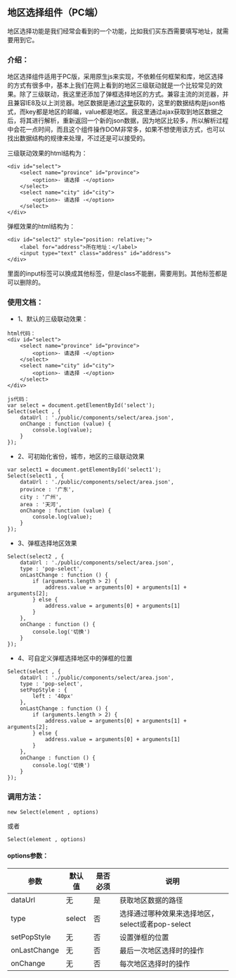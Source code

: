 ## 地区选择组件（PC端）
地区选择功能是我们经常会看到的一个功能，比如我们买东西需要填写地址，就需要用到它。

### 介绍：
地区选择组件适用于PC版，采用原生js来实现，不依赖任何框架和库，地区选择的方式有很多中，基本上我们在网上看到的地区三级联动就是一个比较常见的效果。除了三级联动，我这里还添加了弹框选择地区的方式。兼容主流的浏览器，并且兼容IE8及以上浏览器。地区数据是通过[这里](https://github.com/mumuy/data_location)获取的，这里的数据结构是json格式，而key都是地区的邮编，value都是地区。我这里通过ajax获取到地区数据之后，将其进行解析，重新返回一个新的json数据，因为地区比较多，所以解析过程中会花一点时间，而且这个组件操作DOM非常多，如果不想使用该方式，也可以找出数据结构的规律来处理，不过还是可以接受的。

三级联动效果的html结构为：
```
<div id="select">
    <select name="province" id="province">
        <option>- 请选择 -</option>
    </select>
    <select name="city" id="city">
        <option>- 请选择 -</option>
    </select>
</div>
```

弹框效果的html结构为：
```
<div id="select2" style="position: relative;">
    <label for="address">所在地址：</label>
    <input type="text" class="address" id="address">
</div>
```
里面的input标签可以换成其他标签，但是class不能删，需要用到。其他标签都是可以删除的。

### 使用文档：
- 1、默认的三级联动效果：

```
html代码：
<div id="select">
    <select name="province" id="province">
        <option>- 请选择 -</option>
    </select>
    <select name="city" id="city">
        <option>- 请选择 -</option>
    </select>
</div>
```

```
js代码：
var select = document.getElementById('select');
Select(select , {
    dataUrl : './public/components/select/area.json',
    onChange : function (value) {
        console.log(value);
    }
});
```
- 2、可初始化省份，城市，地区的三级联动效果

```
var select1 = document.getElementById('select1');
Select(select1 , {
    dataUrl : './public/components/select/area.json',
    province : '广东',
    city : '广州',
    area : '天河',
    onChange : function (value) {
        console.log(value);
    }
});
```
- 3、弹框选择地区效果
```
Select(select2 , {
    dataUrl : './public/components/select/area.json',
    type : 'pop-select',
    onLastChange : function () {
        if (arguments.length > 2) {
            address.value = arguments[0] + arguments[1] + arguments[2];
        } else {
            address.value = arguments[0] + arguments[1]
        }
    },
    onChange : function () {
        console.log('切换')
    }
});
```
- 4、可自定义弹框选择地区中的弹框的位置

```
Select(select , {
    dataUrl : './public/components/select/area.json',
    type : 'pop-select',
    setPopStyle : {
        left : '40px'
    },
    onLastChange : function () {
        if (arguments.length > 2) {
            address.value = arguments[0] + arguments[1] + arguments[2];
        } else {
            address.value = arguments[0] + arguments[1]
        }
    },
    onChange : function () {
        console.log('切换')
    }
});
```
### 调用方法：

```
new Select(element , options)
```
或者

```
Select(element , options)
```
#### options参数：

参数 | 默认值 | 是否必须 | 说明
---|---|---|---|
dataUrl | 无 | 是 | 获取地区数据的路径
type | select | 否 | 选择通过哪种效果来选择地区，select或者pop-select
setPopStyle | 无 | 否 | 设置弹框的位置
onLastChange | 无 | 否 | 最后一次地区选择时的操作
onChange | 无 | 否 | 每次地区选择时的操作